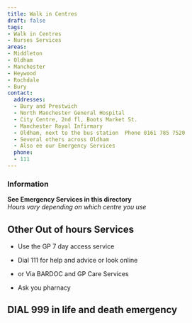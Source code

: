 ```yaml
---
title: Walk in Centres
draft: false
tags:
- Walk in Centres
- Nurses Services
areas:
- Middleton
- Oldham
- Manchester
- Heywood
- Rochdale
- Bury
contact:
  addresses:
  - Bury and Prestwich
  - North Manchester General Hospital
  - City Centre, 2nd fl, Boots Market St.
  - Manchester Royal Infirmary
  - Oldham, next to the bus station  Phone 0161 785 7520
  - Several others across Oldham
  - Also ee our Emergency Services
  phone:
  - 111
---
```


### Information
**See Emergency Services in this directory**  
*Hours vary depending on which centre you use*  

## Other Out of hours Services
- Use the GP 7 day access service  

- Dial 111 for help and advice or look online

- or Via BARDOC and GP Care Services

- Ask you pharnacy

## DIAL 999 in life and death emergency